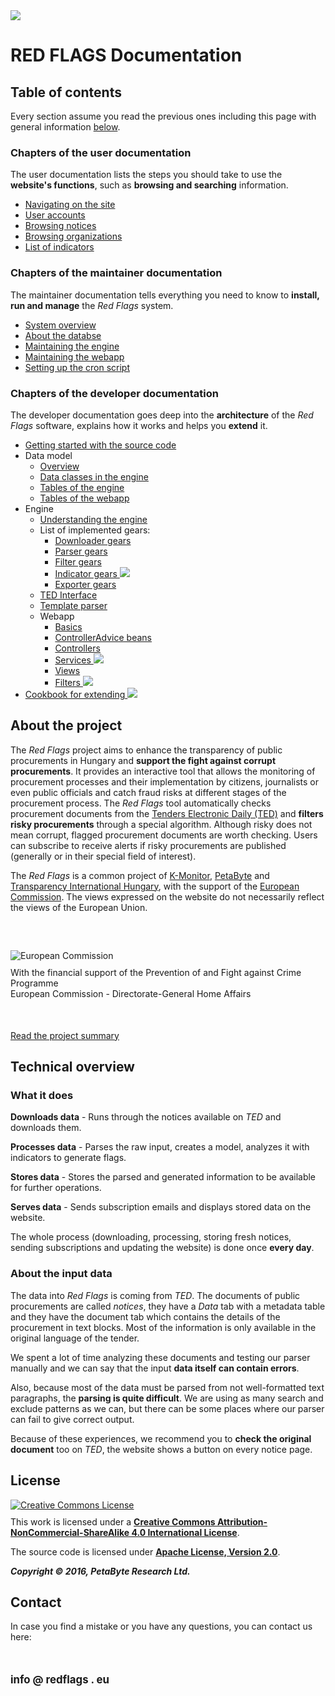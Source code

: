 <div class="intro-pic">
	<img src="img/intro.svg" />
</div>

# RED FLAGS Documentation



## Table of contents

Every section assume you read the previous ones including this page with general information [below](#about-the-project).



### Chapters of the user documentation

The user documentation lists the steps you should take to use the **website's functions**, such as **browsing and searching** information.

* [Navigating on the site](/user/navigation/)
* [User accounts](/user/accounts/)
* [Browsing notices](/user/notices/)
* [Browsing organizations](/user/organizations/)
* [List of indicators](/user/indicators/)

### Chapters of the maintainer documentation

The maintainer documentation tells everything you need to know to **install, run and manage** the *Red Flags* system.

* [System overview](/maintainer/overview/)
* [About the databse](/maintainer/database/)
* [Maintaining the engine](/maintainer/engine/)
* [Maintaining the webapp](/maintainer/webapp/)
* [Setting up the cron script](/maintainer/cron/)

### Chapters of the developer documentation

The developer documentation goes deep into the **architecture** of the *Red Flags* software, explains how it works and helps you **extend** it.

* [Getting started with the source code](/developer/first/)
* Data model
	* [Overview                  ](/developer/data/)
	* [Data classes in the engine](/developer/data/classes/)
	* [Tables of the engine      ](/developer/data/engine-tables/)
	* [Tables of the webapp      ](/developer/data/webapp-tables/)
* Engine
	* [Understanding the engine  ](/developer/engine/)
	* List of implemented gears:
		* [Downloader gears      ](/developer/engine/gears/downloaders/)
		* [Parser gears          ](/developer/engine/gears/parsers/)
		* [Filter gears          ](/developer/engine/gears/filters/)
		* [Indicator gears       ](/developer/engine/gears/indicators/)  ![](https://img.shields.io/badge/progress-0_%-red.svg)
		* [Exporter gears        ](/developer/engine/gears/exporters/)
	* [TED Interface             ](/developer/engine/tedinterface/)
	* [Template parser           ](/developer/engine/templateparser/)
	* Webapp
		* [Basics                ](/developer/webapp/basic/)
		* [ControllerAdvice beans](/developer/webapp/controller-advices/)
		* [Controllers           ](/developer/webapp/controllers/)
		* [Services              ](/developer/webapp/services/)          ![](https://img.shields.io/badge/progress-0_%-red.svg)
		* [Views                 ](/developer/webapp/views/)
		* [Filters               ](/developer/webapp/filters/)           ![](https://img.shields.io/badge/progress-0_%-red.svg)
* [Cookbook for extending        ](/developer/cookbook/)                 ![](https://img.shields.io/badge/progress-25_%-orange.svg)



## About the project

The *Red Flags* project aims to enhance the transparency of public procurements in Hungary and **support the fight against corrupt procurements**. It provides an interactive tool that allows the monitoring of procurement processes and their implementation by citizens, journalists or even public officials and catch fraud risks at different stages of the procurement process. The *Red Flags* tool automatically checks procurement documents from the [Tenders Electronic Daily (TED)](http://ted.europa.eu/) and **filters risky procurements** through a special algorithm. Although risky does not mean corrupt, flagged procurement documents are worth checking. Users can subscribe to receive alerts if risky procurements are published (generally or in their special field of interest).

The *Red Flags* is a common project of [K-Monitor](http://www.k-monitor.hu/), [PetaByte](http://petabyte-research.org/) and [Transparency International Hungary](http://transparency.hu/), with the support of the [European Commission](http://ec.europa.eu/dgs/home-affairs/). The views expressed on the website do not necessarily reflect the views of the European Union.

<p class="text-center" style="margin-top: 50px">
	<img src="img/eu-logo.png" alt="European Commission" vspace="10" /><br />
	With the financial support of the Prevention of and Fight against Crime Programme<br/>
	European Commission - Directorate-General Home Affairs
</p>

<p class="text-center" style="margin-top: 50px">
	<a class="btn btn-primary" href="http://www.redflags.eu/files/redflags-summary-en.pdf">Read the project summary</a>
</p>



## Technical overview


### What it does

<i class="fa fa-cloud-download"></i> **Downloads data** - Runs through the notices available on *TED* and downloads them.

<i class="fa fa-cog"></i> **Processes data** - Parses the raw input, creates a model, analyzes it with indicators to generate flags.

<i class="fa fa-database"></i> **Stores data** - Stores the parsed and generated information to be available for further operations.

<i class="fa fa-desktop"></i> **Serves data** - Sends subscription emails and displays stored data on the website.

The whole process (downloading, processing, storing fresh notices, sending subscriptions and updating the website) is done once **every day**.


### About the input data

The data into *Red Flags* is coming from *TED*. The documents of public procurements are called *notices*, they have a *Data* tab with a metadata table and they have the document tab which contains the details of the procurement in text blocks. Most of the information is only available in the original language of the tender.

We spent a lot of time analyzing these documents and testing our parser manually and we can say that the input **data itself can contain errors**.

Also, because most of the data must be parsed from not well-formatted text paragraphs, the **parsing is quite difficult**. We are using as many search and exclude patterns as we can, but there can be some places where our parser can fail to give correct output.

Because of these experiences, we recommend you to **check the original document** too on *TED*, the website shows a button on every notice page.



## License

<a rel="license" href="http://creativecommons.org/licenses/by-nc-sa/4.0/"><img alt="Creative Commons License" style="border-width:0;margin-bottom:10px" src="https://i.creativecommons.org/l/by-nc-sa/4.0/88x31.png" /></a>
<br />
This work is licensed under a <a rel="license" href="http://creativecommons.org/licenses/by-nc-sa/4.0/"><b>Creative Commons Attribution-NonCommercial-ShareAlike 4.0 International License</b></a>.

The source code is licensed under [**Apache License, Version 2.0**](https://github.com/petabyte-research/redflags/blob/master/LICENSE).

***Copyright &copy; 2016, PetaByte Research Ltd.***



## Contact

In case you find a mistake or you have any questions, you can contact us here:

<p class="text-center" style="margin-top: 50px"><strong><big>
info @ redflags . eu
</big></strong></p>